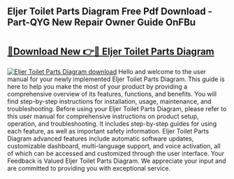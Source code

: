 ## Eljer Toilet Parts Diagram Free Pdf Download - Part-QYG New Repair Owner Guide OnFBu

# <h2><a href="http://dfpvi0l.blite.top/?on=Eljer+Toilet+Parts+Diagram">🔗Download New 👉🔴 Eljer Toilet Parts Diagram</a></h2>

[![Eljer Toilet Parts Diagram download](https://i.imgur.com/lujVjoI.png)](http://dfpvi0l.blite.top/?on=Eljer+Toilet+Parts+Diagram)
Hello and welcome to the user manual for your newly implemented Eljer Toilet Parts Diagram. This guide is here to help you make the most of your product by providing a comprehensive overview of its features, functions, and benefits. You will find step-by-step instructions for installation, usage, maintenance, and troubleshooting. Before using your Eljer Toilet Parts Diagram, please refer to this user manual for comprehensive instructions on product setup, operation, and troubleshooting. It includes step-by-step guides for using each feature, as well as important safety information. Eljer Toilet Parts Diagram advanced features include automatic software updates, customizable dashboard, multi-language support, and voice activation, all of which can be accessed and customized through the user interface. Your Feedback is Valued Eljer Toilet Parts Diagram. We appreciate your input and are committed to providing you with exceptional service.
